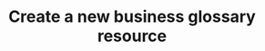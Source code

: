 ---
title: Create a new business glossary resource
excerpt: Create a new business glossary resource
api:
  file: data-world.json
  operationId: createCatalogGlossary
hidden: false
---
